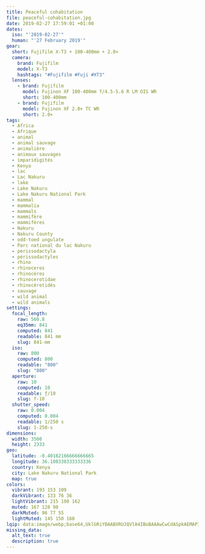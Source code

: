 ```yaml
---
title: Peaceful cohabitation
file: peaceful-cohabitation.jpg
date: 2019-02-27 17:59:01 +01:00
dates:
  iso: "'2019-02-27'"
  human: "'27 February 2019'"
gear:
  short: Fujifilm X-T3 + 100-400mm + 2.0×
  camera:
    brand: Fujifilm
    model: X-T3
    hashtags: "#Fujifilm #Fuji #XT3"
  lenses:
    - brand: Fujifilm
      model: Fujinon XF 100-400mm f/4.5-5.6 R LM OIS WR
      short: 100-400mm
    - brand: Fujifilm
      model: Fujinon XF 2.0× TC WR
      short: 2.0×
tags:
  - Africa
  - Afrique
  - animal
  - animal sauvage
  - animalière
  - animaux sauvages
  - imparidigités
  - Kenya
  - lac
  - Lac Nakuru
  - lake
  - Lake Nakuru
  - Lake Nakuru National Park
  - mammal
  - mammalia
  - mammals
  - mammifère
  - mammifères
  - Nakuru
  - Nakuru County
  - odd-toed ungulate
  - Parc national du lac Nakuru
  - perissodactyla
  - périssodactyles
  - rhino
  - rhinoceros
  - rhinocéros
  - rhinocerotidae
  - rhinocérotidés
  - sauvage
  - wild animal
  - wild animals
settings:
  focal_length:
    raw: 560.8
    eq35mm: 841
    computed: 841
    readable: 841 mm
    slug: 841-mm
  iso:
    raw: 800
    computed: 800
    readable: "800"
    slug: "800"
  aperture:
    raw: 10
    computed: 10
    readable: ƒ/10
    slug: f-10
  shutter_speed:
    raw: 0.004
    computed: 0.004
    readable: 1/250 s
    slug: 1-250-s
dimensions:
  width: 3500
  height: 2333
geo:
  latitude: -0.40162166666666665
  longitude: 36.108338333333336
  country: Kenya
  city: Lake Nakuru National Park
  map: true
colors:
  vibrant: 193 153 109
  darkVibrant: 133 76 36
  lightVibrant: 215 190 162
  muted: 167 128 90
  darkMuted: 96 77 55
  lightMuted: 145 150 168
lqip: data:image/webp;base64,UklGRiYBAABXRUJQVlA4IBoBAAAwCwCdASpkAEMAP3Gmy1q0v6mrLNW7y/AuCWUA0MxKYMzfc54oisw3AwgLpdsWZ5YQvS9J/rLr1/uAanSpcGU8Ng4hfylqJbs5PO4HlPxnfYBRHCfgNzJZ1R1TM74Jbf9yAAD9MuWWFdo9ABARb/iTAROc177Oj/bQ2aLnNdikkE/Swna1nJM6e9IPKU1FI1CiUd7GDhiFW7TrFYRXvzzNg2C8Am8UMM7lyrNYMeesHHf9WN3oQlALJTqyUvd6ASGAp14L4Cs+IyxqwRyNHomD5XCdsTaVRUV1SHOYiMRcrPV3XyeghfnwDQ4675KvLeVHSue22LU5aclRgN8Kerzm9A8wziYwA4umE8a9LejaKGZ3F++RmnPDCAA=
missing_data:
  alt_text: true
  description: true
---
```



